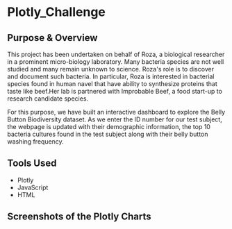 # Plotly_Challenge

## Purpose & Overview

This project has been undertaken on behalf of Roza, a biological researcher in a prominent micro-biology laboratory. Many bacteria species are not well studied and many remain unknown to science. Roza's role is to discover and document such bacteria. In particular, Roza is interested in bacterial species found in human navel that have ability to synthesize proteins that taste like beef.Her lab is partnered with Improbable Beef, a food start-up to research candidate species. 

For this purpose, we have built an interactive dashboard to explore the Belly Button Biodiversity dataset. As we enter the ID number for our test subject, the webpage is updated with their demographic information, the top 10 bacteria cultures found in the test subject along with their belly button washing frequency.

## Tools Used

- Plotly
- JavaScript
- HTML

## Screenshots of the Plotly Charts
